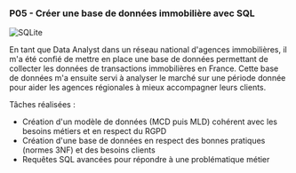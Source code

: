 ### P05 - Créer une base de données immobilière avec SQL
![SQLite](https://skillicons.dev/icons?i=sqlite)

En tant que Data Analyst dans un réseau national d'agences immobilières, il m'a été confié de mettre en place une base de données permettant de collecter les données de transactions immobilières en France. Cette base de données m'a ensuite servi à analyser le marché sur une période donnée pour aider les agences régionales à mieux accompagner leurs clients.  

Tâches réalisées :  
- Création d'un modèle de données (MCD puis MLD) cohérent avec les besoins métiers et en respect du RGPD
- Création d'une base de données en respect des bonnes pratiques (normes 3NF) et des besoins clients
- Requêtes SQL avancées pour répondre à une problématique métier
